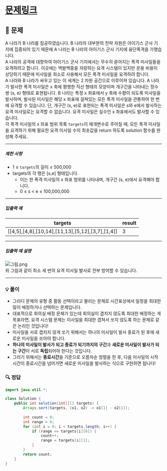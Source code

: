 # [문제링크](https://school.programmers.co.kr/learn/courses/30/lessons/181188)

## 📝 문제

A 나라가 B 나라를 침공하였습니다. B 나라의 대부분의 전략 자원은 아이기스 군사 기지에 집중되어 있기 때문에 A 나라는 B 나라의 아이기스 군사 기지에 융단폭격을 가했습니다.  
A 나라의 공격에 대항하여 아이기스 군사 기지에서는 무수히 쏟아지는 폭격 미사일들을 요격하려고 합니다. 이곳에는 백발백중을 자랑하는 요격 시스템이 있지만 운용 비용이 상당하기 때문에 미사일을 최소로 사용해서 모든 폭격 미사일을 요격하려 합니다.  
A 나라와 B 나라가 싸우고 있는 이 세계는 2 차원 공간으로 이루어져 있습니다. A 나라가 발사한 폭격 미사일은 x 축에 평행한 직선 형태의 모양이며 개구간을 나타내는 정수 쌍 (s, e) 형태로 표현됩니다. B 나라는 특정 x 좌표에서 y 축에 수평이 되도록 미사일을 발사하며, 발사된 미사일은 해당 x 좌표에 걸쳐있는 모든 폭격 미사일을 관통하여 한 번에 요격할 수 있습니다. 단, 개구간 (s, e)로 표현되는 폭격 미사일은 s와 e에서 발사하는 요격 미사일로는 요격할 수 없습니다. 요격 미사일은 실수인 x 좌표에서도 발사할 수 있습니다.  
각 폭격 미사일의 x 좌표 범위 목록 `targets`이 매개변수로 주어질 때, 모든 폭격 미사일을 요격하기 위해 필요한 요격 미사일 수의 최솟값을 return 하도록 solution 함수를 완성해 주세요.

---

##### 제한 사항

- 1 ≤ `targets`의 길이 ≤ 500,000
- targets의 각 행은 [s,e] 형태입니다.
    - 이는 한 폭격 미사일의 x 좌표 범위를 나타내며, 개구간 (s, e)에서 요격해야 합니다.
    - 0 ≤ s < e ≤ 100,000,000

---

##### 입출력 예

|targets|result|
|---|---|
|[[4,5],[4,8],[10,14],[11,13],[5,12],[3,7],[1,4]]|3|

---

##### 입출력 예 설명

![그림.png](https://grepp-programmers.s3.ap-northeast-2.amazonaws.com/files/production/9641b37b-9c9d-4eec-bd92-bec75acf2338/%EA%B7%B8%EB%A6%BC.png)  
위 그림과 같이 최소 세 번의 요격 미사일 발사로 전부 방어할 수 있습니다.

---

### 💡 풀이

- 그리디 문제의 유형 중 활동 선택이라고 불리는 문제로 시간표상에서 일정을 최대한 많이 배정하거나 선택하는 문제입니다.
- 대표적으로 회의실 배정 문제가 있는데 회의실이 겹치지 않도록 최대한 배정하는 게 목표라면, 요격 시스템 문제는 미사일을 최대한 겹쳐서 쏘지 않도록 하는 문제로 같은 논리인 것입니다!
- 미사일을 서로 겹치지 않게 쏘기 위해서는 하나의 미사일이 발사 종료가 된 후에 새로운 미사일을 쏘아야 합니다.
- **하나의 미사일이 발사가 되고 종료가 되기까지의 구간**과 **새로운 미사일이 발사가 되는 구간**이 서로 **독립**되어야 한다는 것입니다.
- 그러기 위해서는 **종료시간**을 기준으로 오름차순 정렬을 한 후, 다음 미사일의 시작시간이 종료시간을 넘어가면 새로운 미사일을 발사하는 식으로 구현하면 됩니다!

### 🔍 정답

```java
import java.util.*;

class Solution {
    public int solution(int[][] targets) {
        Arrays.sort(targets, (o1, o2) -> o1[1] - o2[1]);
        
        int count = 0;
        int range = 0;
        for (int i = 0; i < targets.length; i++) {
            if (range <= targets[i][0]) {
                count++;
                range = targets[i][1];
            }
        } 
        return count;
    }
}
```